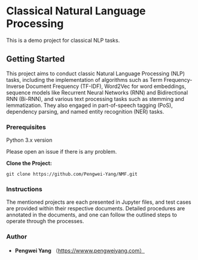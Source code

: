 # Classical Natural Language Processing
This is a demo project for classical NLP tasks.

## Getting Started
This project aims to conduct classic Natural Language Processing (NLP) tasks, including the implementation of algorithms such as Term Frequency-Inverse Document Frequency (TF-IDF), Word2Vec for word embeddings, sequence models like Recurrent Neural Networks (RNN) and Bidirectional RNN (Bi-RNN), and various text processing tasks such as stemming and lemmatization. They also engaged in part-of-speech tagging (PoS), dependency parsing, and named entity recognition (NER) tasks.
### Prerequisites
Python 3.x version

Please open an issue if there is any problem.

**Clone the Project:**
```
git clone https://github.com/Pengwei-Yang/NMF.git
```
### Instructions

The mentioned projects are each presented in Jupyter files, and test cases are provided within their respective documents. Detailed procedures are annotated in the documents, and one can follow the outlined steps to operate through the processes.

### Author
* **Pengwei Yang**
（https://wwww.pengweiyang.com）
